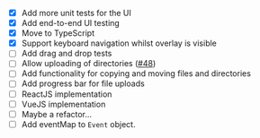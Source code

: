 - [x] Add more unit tests for the UI
- [x] Add end-to-end UI testing
- [x] Move to TypeScript
- [x] Support keyboard navigation whilst overlay is visible
- [ ] Add drag and drop tests
- [ ] Allow uploading of directories ([#48](https://github.com/dom111/webdav-js/issues/48))
- [ ] Add functionality for copying and moving files and directories
- [ ] Add progress bar for file uploads
- [ ] ReactJS implementation
- [ ] VueJS implementation
- [ ] Maybe a refactor...
- [ ] Add eventMap to `Event` object.
